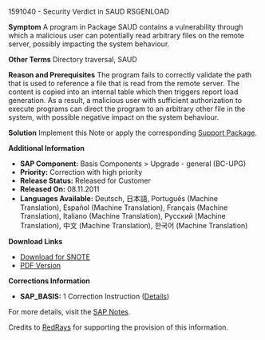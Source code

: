 1591040 - Security Verdict in SAUD RSGENLOAD

**Symptom**
A program in Package SAUD contains a vulnerability through which a malicious user can potentially read arbitrary files on the remote server, possibly impacting the system behaviour.

**Other Terms**
Directory traversal, SAUD

**Reason and Prerequisites**
The program fails to correctly validate the path that is used to reference a file that is read from the remote server. The content is copied into an internal table which then triggers report load generation. As a result, a malicious user with sufficient authorization to execute programs can direct the program to an arbitrary other file in the system, with possible negative impact on the system behaviour.

**Solution**
Implement this Note or apply the corresponding [Support Package](https://me.sap.com/supportpackage/SAPKB64029).

**Additional Information**
- **SAP Component:** Basis Components > Upgrade - general (BC-UPG)
- **Priority:** Correction with high priority
- **Release Status:** Released for Customer
- **Released On:** 08.11.2011
- **Languages Available:** Deutsch, 日本語, Português (Machine Translation), Español (Machine Translation), Français (Machine Translation), Italiano (Machine Translation), Русский (Machine Translation), 中文 (Machine Translation), 한국어 (Machine Translation)

**Download Links**
- [Download for SNOTE](https://notesdownloads.sap.com/note/0040000009445072017)
- [PDF Version](https://userapps.support.sap.com/sap/support/sfm/notes/print/0001591040?language=en-US&token=8CF5F09B4B7963266301A1D156CAA0F8)

**Corrections Information**
- **SAP_BASIS:** 1 Correction Instruction ([Details](https://me.sap.com/corrins/0001591040/41))

For more details, visit the [SAP Notes](https://me.sap.com/notes/0001591040/E).

Credits to [RedRays](https://redrays.io) for supporting the provision of this information.